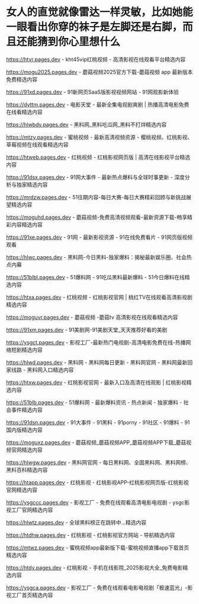 # 女人的直觉就像雷达一样灵敏，比如她能一眼看出你穿的袜子是左脚还是右脚，而且还能猜到你心里想什么

https://htvr.pages.dev - kht45vip红桃视频 - 高清影视在线观看平台精选内容

https://mogu2025.pages.dev - 蘑菇视频2025官方下载-蘑菇视频 app 最新版本免费精选内容

https://91xd.pages.dev - 91新网页SaaS版影视视频网站 - 91网观影新体验

https://dyttm.pages.dev - 电影天堂 - 最新全集电视剧爽剧 | 热播高清电影免费在线看精选内容

https://hlwbdy.pages.dev - 黑料网_黑料吃瓜网_黑料不打烊精选内容

https://mtzy.pages.dev - 蜜桃视频 - 最新高清视频资源 - 樱桃视频、红桃影视、草莓视频在线观看精选内容

https://htweb.pages.dev - 红桃视频 - 红桃影视网页版 | 高清在线影视平台精选内容

https://91dsx.pages.dev - 91网大事件 - 最新热点爆料与全球时事更新 - 深度分析与独家精选内容

https://mrdzw.pages.dev - 51往期内容-每日大赛-每日大赛精彩回顾与新挑战展望精选内容

https://moguhd.pages.dev - 蘑菇视频-免费高清视频观看-最新资源下载-畅享精彩内容精选内容

https://91xe.pages.dev - 91网 - 最新影视资源 - 91在线免费看片 - 91网页版视频观看

https://hlwc.pages.dev - 黑料网-今日黑料-独家爆料：揭秘最新娱乐圈、社会热点内幕

https://51blbl.pages.dev - 51爆料网 - 91吃瓜黑料最新爆料 - 51今日爆料在线精选内容

https://htxa.pages.dev - 红桃视频 - 红桃影视官网 | 桃红TV在线观看高清影视剧精选内容

https://moguvr.pages.dev - 蘑菇视频 -蘑菇tv 高清影视在线观看精选内容

https://91xm.pages.dev - 91美剧网-91美剧天堂_天天推荐好看的美剧

https://ysgct.pages.dev - 影视工厂-最新热门电视剧-高清电影免费在线-热播网络短剧精选内容

https://hlwd.pages.dev - 黑料网 - 黑料网每日更新 - 黑料网官网 - 黑料网最新回家线路 - 黑料网入口精选内容

https://htxw.pages.dev - 红桃影视官网 - 最新入口及高清在线观影 | 红桃影视精选内容

https://51blb.pages.dev - 51爆料网 - 最新爆料资讯 - 热点新闻 - 独家爆料 - 社会事件精选内容

https://91dsn.pages.dev - 91大事件 - 91黑料 - 91porny - 91社区 - 91爆料 - 91国内版精选内容

https://moguxz.pages.dev - 蘑菇视频_蘑菇视频APP_蘑菇视频APP下载_蘑菇视频官网精选内容

https://hlwgw.pages.dev - 黑料网官网 - 每日黑料网、全国黑料网、黑料网榜、黑料百科精选内容

https://htapp.pages.dev - 红桃影视 - 红桃影视APP-红桃影视网页版-红桃影视官网精选内容

https://ysgccc.pages.dev - 影视工厂 - 免费在线观看高清电影电视剧 - ysgc影视工厂官网精选内容

https://hlwtz.pages.dev - 全球黑料榜正在跳转中...精选内容

https://htdhw.pages.dev - 红桃影视 - 红桃影视官方网站 - 导航精选内容

https://mtwz.pages.dev - 蜜桃视频app最新版下载-蜜桃视频直播app下载首页精选内容

https://htdy.pages.dev - 红桃影视 - 手机在线影院_2025影视大全_免费电影精选内容

https://ysgca.pages.dev - 影视工厂 - 免费在线观看电影电视剧「极速蓝光」-影视工厂首页精选内容
